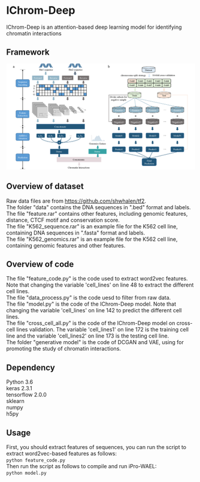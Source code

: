 # IChrom-Deep
IChrom-Deep is an attention-based deep learning model for identifying chromatin interactions

## Framework
![image](https://github.com/HaoWuLab-Bioinformatics/IChrom-Deep/blob/main/Figure/Figure.png)

## Overview of dataset
Raw data files are from https://github.com/shwhalen/tf2.  
The folder "data" contains the DNA sequences in ".bed" format and labels.  
The file "feature.rar" contains other features, including genomic features, distance, CTCF motif and conservation score.  
The file "K562_sequence.rar" is an example file for the K562 cell line, containing DNA sequences in ".fasta" format and labels.  
The file "K562_genomics.rar" is an example file for the K562 cell line, containing genomic features and other features.  

## Overview of code

The file "feature_code.py" is the code used to extract word2vec features. Note that changing the variable 'cell_lines' on line 48 to extract the different cell lines.    
The file "data_process.py" is the code uesd to filter from raw data.  
The file "model.py" is the code of the IChrom-Deep model. Note that changing the variable 'cell_lines' on line 142 to predict the different cell lines.  
The file "cross_cell_all.py" is the code of the IChrom-Deep model on cross-cell lines validation. The variable 'cell_lines1' on line 172 is the training cell line and the variable 'cell_lines2' on line 173 is the testing cell line.  
The folder "generative model" is the code of DCGAN and VAE, using for promoting the study of chromatin interactions.  

## Dependency
Python 3.6   
keras  2.3.1  
tensorflow 2.0.0  
sklearn  
numpy  
h5py 

## Usage
First, you should extract features of sequences, you can run the script to extract word2vec-based features as follows:  
`python feature_code.py`  
Then run the script as follows to compile and run iPro-WAEL:  
`python model.py`  

